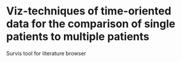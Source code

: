 # Viz-techniques of time-oriented data for the comparison of single patients to multiple patients


Survis tool for literature browser
